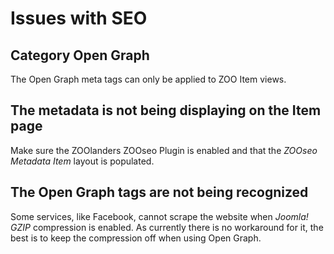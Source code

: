 # Issues with SEO

## Category Open Graph

The Open Graph meta tags can only be applied to ZOO Item views.

## The metadata is not being displaying on the Item page

Make sure the ZOOlanders ZOOseo Plugin is enabled and that the _ZOOseo Metadata Item_ layout is populated.

## The Open Graph tags are not being recognized

Some services, like Facebook, cannot scrape the website when _Joomla! GZIP_ compression is enabled. As currently there is no workaround for it, the best is to keep the compression off when using Open Graph.
